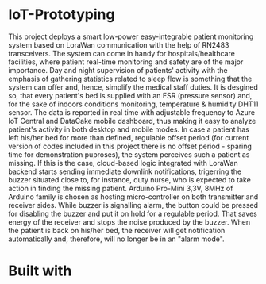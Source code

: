 # IoT-Prototyping

This project deploys a smart low-power easy-integrable patient monitoring system based on LoraWan communication with the help of RN2483 transceivers. The system can come in handy for hospitals/healthcare facilities, where patient real-time monitoring and safety are of the major importance. Day and night supervision of patients' activity with the emphasis of gathering statistics related to sleep flow is something that the system can offer and, hence, simplify the medical staff duties. It is desgined so, that every patient's bed is supplied with an FSR (pressure sensor) and, for the sake of indoors conditions monitoring, temperature & humidity DHT11 sensor. The data is reported in real time with adjustable frequency to Azure IoT Central and DataCake mobile dashboard, thus making it easy to analyze patient's activity in both desktop and mobile modes. In case a patient has left his/her bed for more than defined, regulable offset period (for current version of codes included in this project there is no offset period - sparing time for demonstration puproses), the system perceives such a patient as missing. If this is the case, cloud-based logic integrated with LoraWan backend starts sending immediate downlink notifications, trigerring the buzzer situated close to, for instance, duty nurse, who is expected to take action in finding the missing patient. Arduino Pro-Mini 3,3V, 8MHz of Arduino family is chosen as hosting micro-controller on both transmitter and receiver sides. While buzzer is signalling alarm, the button could be pressed for disabling the buzzer and put it on hold for a regulable period. That saves energy of the receiver and stops the noise produced by the buzzer. When the patient is back on his/her bed, the receiver will get notification automatically and, therefore, will no longer be in an "alarm mode".

# Built with

